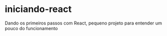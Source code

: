 # iniciando-react
Dando os primeiros passos com React, pequeno projeto para entender um pouco do funcionamento

